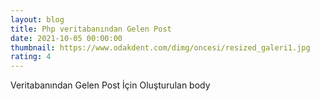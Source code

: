 ```yaml
--- 
layout: blog
title: Php veritabanından Gelen Post
date: 2021-10-05 00:00:00
thumbnail: https://www.odakdent.com/dimg/oncesi/resized_galeri1.jpg
rating: 4
---
```

Veritabanından Gelen Post İçin Oluşturulan body

